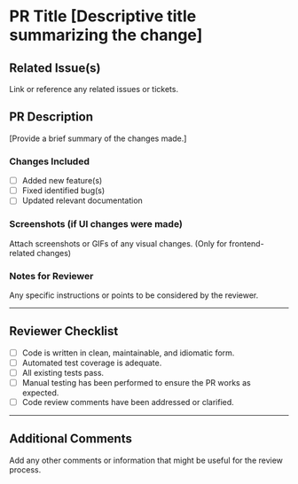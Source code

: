 # PR Title [Descriptive title summarizing the change]

## Related Issue(s)

Link or reference any related issues or tickets.

## PR Description

[Provide a brief summary of the changes made.]

### Changes Included

- [ ] Added new feature(s)
- [ ] Fixed identified bug(s)
- [ ] Updated relevant documentation

### Screenshots (if UI changes were made)

Attach screenshots or GIFs of any visual changes. (Only for frontend-related changes)

### Notes for Reviewer

Any specific instructions or points to be considered by the reviewer.

---

## Reviewer Checklist

- [ ] Code is written in clean, maintainable, and idiomatic form.
- [ ] Automated test coverage is adequate.
- [ ] All existing tests pass.
- [ ] Manual testing has been performed to ensure the PR works as expected.
- [ ] Code review comments have been addressed or clarified.

---

## Additional Comments

Add any other comments or information that might be useful for the review process.
